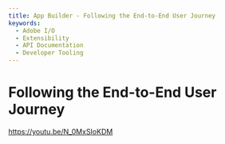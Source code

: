 ```yaml
---
title: App Builder - Following the End-to-End User Journey 
keywords:
  - Adobe I/O
  - Extensibility
  - API Documentation
  - Developer Tooling  
---
```


# Following the End-to-End User Journey

<Embed slots="video"/>

https://youtu.be/N_0MxSIoKDM
